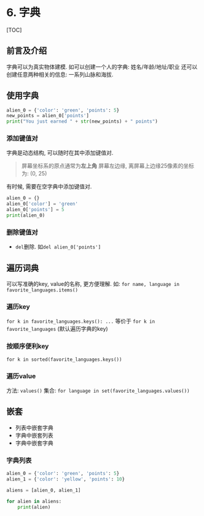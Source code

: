 # 6. 字典

[TOC]

## 前言及介绍

字典可以为真实物体建模. 
如可以创建一个人的字典: 姓名/年龄/地址/职业
还可以创建任意两种相关的信息: 一系列山脉和海拔.

## 使用字典

```python
alien_0 = {'color': 'green', 'points': 5}
new_points = alien_0['points']
print("You just earned " + str(new_points) + " points")
```

### 添加键值对

字典是动态结构, 可以随时在其中添加键值对.

> 屏幕坐标系的原点通常为**左上角**
> 屏幕左边缘, 离屏幕上边缘25像素的坐标为: (0, 25)

有时候, 需要在空字典中添加键值对. 

```python
alien_0 = {}
alien_0['color'] = 'green'
alien_0['points'] = 5
print(alien_0)
```

### 删除键值对

- `del`删除. 如`del alien_0['points']`

## 遍历词典

可以写准确的key, value的名称, 更方便理解. 如: `for name, language in favorite_languages.items()`

### 遍历key

`for k in favorite_languages.keys(): ...` 等价于 `for k in favorite_languages` (默认遍历字典的key)

### 按顺序便利key

`for k in sorted(favorite_languages.keys())`

### 遍历value
方法: `values()`
集合: `for language in set(favorite_languages.values())`

## 嵌套

- 列表中嵌套字典
- 字典中嵌套列表
- 字典中嵌套字典

### 字典列表

```python
alien_0 = {'color': 'green', 'points': 5}
alien_1 = {'color': 'yellow', 'points': 10}

aliens = [alien_0, alien_1]

for alien in aliens:
    print(alien)
```
